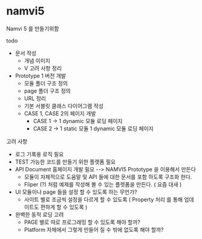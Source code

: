 namvi5
======

Namvi 5 를 만들기위함

todo

  - 문서 작성
    - 개념 이미지
    - V 고려 사항 정리
  - Prototype 1 버전 개발
    - 모듈 폴더 구조 정의
    - page 폴더 구조 정의
    - URL 정리
    - 기본 서블릿 클래스 다이어그램 작성
    - CASE 1, CASE 2의 페이지 개발
      - CASE 1 -> 1 dynamic 모듈 로딩 페이지
      - CASE 2 -> 1 static 모듈 1 dynamic 모듈 로딩 페이지

고려 사항

  - 로그 기록용 로직 필요
  - TEST 가능한 코드를 만들기 위한 플랫폼 필요
  - API Document 홈페이지 개발 필요 --> NAMVI5 Prototype 을 이용해서 만든다
    - 모듈이 자체적으로 도움말 및 API 들에 대한 문서를 포함 하도록 구조화 한다.
    - Fliper (?) 처럼 예제를 작성해 볼 수 있는 플렛폼을 만든다. ( 요즘 대새 )
  - UI 모듈이나 page 들을 설정 할 수 있도록 하는 무언가?
    - 사이트 별로 조금씩 설정을 다르게 할 수 있도록 ( Property 처리 를 통해 업데이트도 편하게 할 수 있도록 )
  - 완벽한 동적 로딩 고려
    - PAGE 별로 따로 프로그래밍 할 수 있도록 해야 할까?
    - Platform 자체에서 그렇게 만들어 질 수 밖에 없도록 해야 할까?
